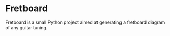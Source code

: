 # Fretboard
Fretboard is a small Python project aimed at generating a fretboard diagram of any guitar tuning.
